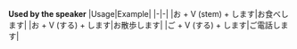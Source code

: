 **Used by the speaker**
|Usage|Example|
|-|-|
|お + V (stem) + します|お食べします|
|お + V (する) + します|お散歩します|
|ご + V (する) + します|ご電話します|